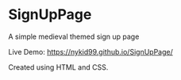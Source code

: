 # SignUpPage

A simple medieval themed sign up page

Live Demo: https://nykid99.github.io/SignUpPage/

Created using HTML and CSS.
